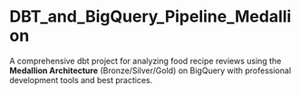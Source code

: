 # DBT_and_BigQuery_Pipeline_Medallion
A comprehensive dbt project for analyzing food recipe reviews using the **Medallion Architecture** (Bronze/Silver/Gold) on BigQuery with professional development tools and best practices.

